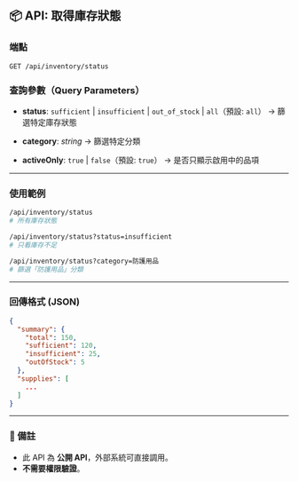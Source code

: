 ## 📦 API: 取得庫存狀態

### 端點

```
GET /api/inventory/status
```

### 查詢參數（Query Parameters）

- **status**: `sufficient` | `insufficient` | `out_of_stock` | `all`（預設: `all`）
  → 篩選特定庫存狀態

- **category**: _string_
  → 篩選特定分類

- **activeOnly**: `true` | `false`（預設: `true`）
  → 是否只顯示啟用中的品項

---

### 使用範例

```bash
/api/inventory/status
# 所有庫存狀態

/api/inventory/status?status=insufficient
# 只看庫存不足

/api/inventory/status?category=防護用品
# 篩選「防護用品」分類
```

---

### 回傳格式 (JSON)

```json
{
  "summary": {
    "total": 150,
    "sufficient": 120,
    "insufficient": 25,
    "outOfStock": 5
  },
  "supplies": [
    ...
  ]
}
```

---

### 📢 備註

- 此 API 為 **公開 API**，外部系統可直接調用。
- **不需要權限驗證**。
